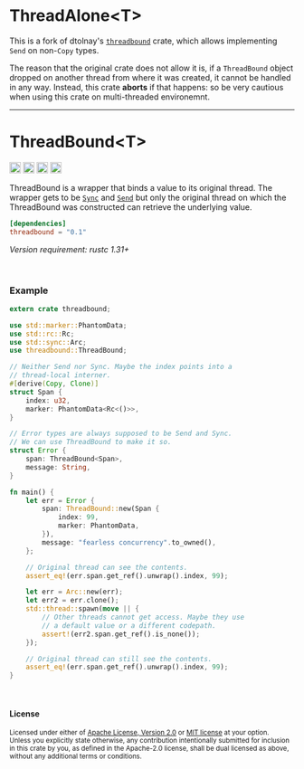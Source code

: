 ThreadAlone\<T\>
================

This is a fork of dtolnay's [`threadbound`](https://github.com/dtolnay/threadbound) crate, which allows implementing `Send` on non-`Copy` types.

The reason that the original crate does not allow it is, if a `ThreadBound` object dropped on another thread from where it was created, it cannot be handled in any way.
Instead, this crate **aborts** if that happens: so be very cautious when using this crate on multi-threaded environemnt.

---

ThreadBound\<T\>
================

[<img alt="github" src="https://img.shields.io/badge/github-dtolnay/threadbound-8da0cb?style=for-the-badge&labelColor=555555&logo=github" height="20">](https://github.com/dtolnay/threadbound)
[<img alt="crates.io" src="https://img.shields.io/crates/v/threadbound.svg?style=for-the-badge&color=fc8d62&logo=rust" height="20">](https://crates.io/crates/threadbound)
[<img alt="docs.rs" src="https://img.shields.io/badge/docs.rs-threadbound-66c2a5?style=for-the-badge&labelColor=555555&logo=docs.rs" height="20">](https://docs.rs/threadbound)
[<img alt="build status" src="https://img.shields.io/github/actions/workflow/status/dtolnay/threadbound/ci.yml?branch=master&style=for-the-badge" height="20">](https://github.com/dtolnay/threadbound/actions?query=branch%3Amaster)

ThreadBound is a wrapper that binds a value to its original thread. The wrapper
gets to be [`Sync`] and [`Send`] but only the original thread on which the
ThreadBound was constructed can retrieve the underlying value.

[`Sync`]: https://doc.rust-lang.org/std/marker/trait.Sync.html
[`Send`]: https://doc.rust-lang.org/std/marker/trait.Send.html

```toml
[dependencies]
threadbound = "0.1"
```

*Version requirement: rustc 1.31+*

<br>

### Example

```rust
extern crate threadbound;

use std::marker::PhantomData;
use std::rc::Rc;
use std::sync::Arc;
use threadbound::ThreadBound;

// Neither Send nor Sync. Maybe the index points into a
// thread-local interner.
#[derive(Copy, Clone)]
struct Span {
    index: u32,
    marker: PhantomData<Rc<()>>,
}

// Error types are always supposed to be Send and Sync.
// We can use ThreadBound to make it so.
struct Error {
    span: ThreadBound<Span>,
    message: String,
}

fn main() {
    let err = Error {
        span: ThreadBound::new(Span {
            index: 99,
            marker: PhantomData,
        }),
        message: "fearless concurrency".to_owned(),
    };

    // Original thread can see the contents.
    assert_eq!(err.span.get_ref().unwrap().index, 99);

    let err = Arc::new(err);
    let err2 = err.clone();
    std::thread::spawn(move || {
        // Other threads cannot get access. Maybe they use
        // a default value or a different codepath.
        assert!(err2.span.get_ref().is_none());
    });

    // Original thread can still see the contents.
    assert_eq!(err.span.get_ref().unwrap().index, 99);
}
```

<br>

#### License

<sup>
Licensed under either of <a href="LICENSE-APACHE">Apache License, Version
2.0</a> or <a href="LICENSE-MIT">MIT license</a> at your option.
</sup>

<br>

<sub>
Unless you explicitly state otherwise, any contribution intentionally submitted
for inclusion in this crate by you, as defined in the Apache-2.0 license, shall
be dual licensed as above, without any additional terms or conditions.
</sub>
